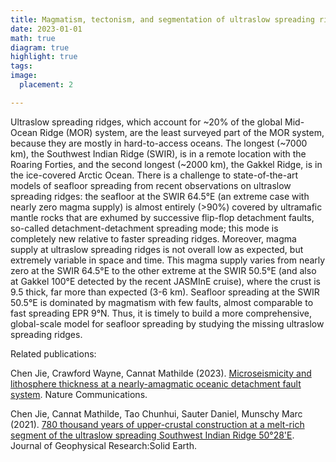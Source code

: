 ```yaml
---
title: Magmatism, tectonism, and segmentation of ultraslow spreading ridges
date: 2023-01-01
math: true
diagram: true
highlight: true
tags: 
image:
  placement: 2

---
```


Ultraslow spreading ridges, which account for ~20% of the global Mid-Ocean Ridge (MOR) system, are the least surveyed part of the MOR system, because they are mostly in hard-to-access oceans.  The longest (~7000 km), the Southwest Indian Ridge (SWIR), is in a remote location with the Roaring Forties, and the second longest (~2000 km), the Gakkel Ridge, is in the ice-covered Arctic Ocean. There is a challenge to state-of-the-art models of seafloor spreading from recent observations on ultraslow spreading ridges: the seafloor at the SWIR 64.5°E (an extreme case with nearly zero magma supply) is almost entirely (>90%) covered by ultramafic mantle rocks that are exhumed by successive flip-flop detachment faults, so-called detachment-detachment spreading mode; this mode is completely new relative to faster spreading ridges. Moreover, magma supply at ultraslow spreading ridges is not overall low as expected, but extremely variable in space and time. This magma supply varies from nearly zero at the SWIR 64.5°E to the other extreme at the SWIR 50.5°E (and also at Gakkel 100°E detected by the recent JASMInE cruise), where the crust is 9.5 thick, far more than expected (3-6 km). Seafloor spreading at the SWIR 50.5°E is dominated by magmatism with few faults, almost comparable to fast spreading EPR 9°N. Thus, it is timely to build a more comprehensive, global-scale model for seafloor spreading by studying the missing ultraslow spreading ridges. 

Related publications: 

Chen Jie, Crawford Wayne, Cannat Mathilde (2023). [Microseismicity and lithosphere thickness at a nearly-amagmatic oceanic detachment fault system](http://localhost:1313/publication/chen_et_al_2023_nc/). Nature Communications.

Chen Jie, Cannat Mathilde, Tao Chunhui, Sauter Daniel, Munschy Marc (2021). [780 thousand years of upper-crustal construction at a melt-rich segment of the ultraslow spreading Southwest Indian Ridge 50°28'E](http://localhost:1313/publication/chen_et_al_2021_jgr/). Journal of Geophysical Research:Solid Earth.
